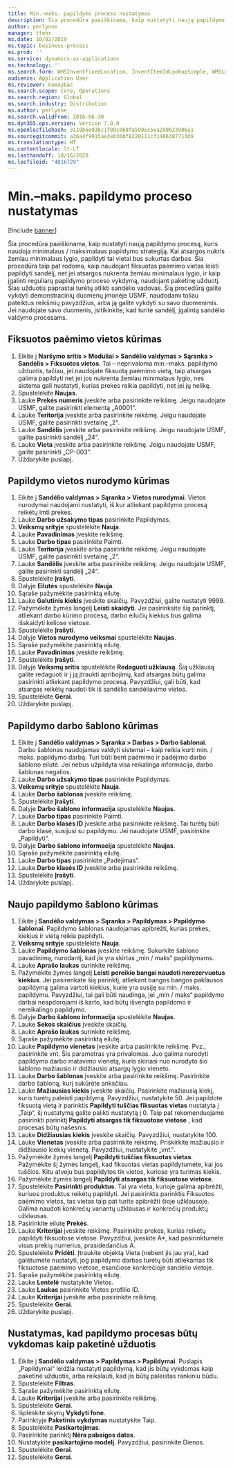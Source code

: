 ```yaml
---
title: Min.–maks. papildymo proceso nustatymas
description: Šia procedūra paaiškinama, kaip nustatyti naują papildymo procesą, kuris naudoja minimalaus / maksimalaus papildymo strategiją.
author: perlynne
manager: tfehr
ms.date: 10/02/2019
ms.topic: business-process
ms.prod: ''
ms.service: dynamics-ax-applications
ms.technology: ''
ms.search.form: WHSInventFixedLocation, InventItemIdLookupSimple, WMSLocationIdLookup, WHSLocDirTable, InventLocationIdLookup, SysQueryForm, WHSWorkTemplateTable, WHSReplenishmentTemplates, UnitOfMeasureLookup, SysQueryTableLookUp, SysQueryFieldLookUp, SysRecurrence, WHSInventFixedLocation
audience: Application User
ms.reviewer: kamaybac
ms.search.scope: Core, Operations
ms.search.region: Global
ms.search.industry: Distribution
ms.author: perlynne
ms.search.validFrom: 2016-06-30
ms.dyn365.ops.version: Version 7.0.0
ms.openlocfilehash: 3119b6e93bc1f09c068fa599ec5ea2d0b23906a1
ms.sourcegitcommit: a36a4f9915ae3eb36bf8220111cf1486387713d9
ms.translationtype: HT
ms.contentlocale: lt-LT
ms.lasthandoff: 10/16/2020
ms.locfileid: "4016729"
---
```

# <a name="set-up-a-min-max-replenishment-process"></a>Min.–maks. papildymo proceso nustatymas

[!include [banner](../../includes/banner.md)]

Šia procedūra paaiškinama, kaip nustatyti naują papildymo procesą, kuris naudoja minimalaus / maksimalaus papildymo strategiją. Kai atsargos nukris žemiau minimalaus lygio, papildyti tai vietai bus sukurtas darbas. Šia procedūra taip pat rodoma, kaip naudojant fiksuotas paėmimo vietas leisti papildyti sandėlį, net jei atsargos nukrenta žemiau minimalaus lygio, ir kaip įgalinti reguliarų papildymo proceso vykdymą, naudojant paketinę užduotį. Šias užduotis paprastai turėtų atlikti sandėlio vadovas. Šią procedūrą galite vykdyti demonstracinių duomenų įmonėje USMF, naudodami toliau pateiktus reikšmių pavyzdžius, arba ją galite vykdyti su savo duomenimis. Jei naudojate savo duomenis, įsitikinkite, kad turite sandėlį, įgalintą sandėlio valdymo procesams.


## <a name="create-a-fixed-picking-location"></a>Fiksuotos paėmimo vietos kūrimas
1. Eikite į **Naršymo sritis > Moduliai > Sandėlio valdymas > Sąranka > Sandėlis > Fiksuotos vietos**. Tai – neprivaloma min.–maks. papildymo užduotis, tačiau, jei naudojate fiksuotą paėmimo vietą, taip atsargas galima papildyti net jei jos nukrenta žemiau minimalaus lygio, nes sistema gali nustatyti, kurias prekes reikia papildyti, net jei jų nelikę.
2. Spustelėkite **Naujas**.
3. Lauke **Prekės numeris** įveskite arba pasirinkite reikšmę. Jeigu naudojate USMF, galite pasirinkti elementą „A0001“.  
4. Lauke **Teritorija** įveskite arba pasirinkite reikšmę. Jeigu naudojate USMF, galite pasirinkti svetainę „2“.  
5. Lauke **Sandėlis** įveskite arba pasirinkite reikšmę. Jeigu naudojate USMF, galite pasirinkti sandėlį „24“.  
6. Lauke **Vieta** įveskite arba pasirinkite reikšmę. Jeigu naudojate USMF, galite pasirinkti „CP-003“.  
7. Uždarykite puslapį.

## <a name="create-a-replenishment-location-directive"></a>Papildymo vietos nurodymo kūrimas
1. Eikite į **Sandėlio valdymas > Sąranka > Vietos nurodymai**. Vietos nurodymai naudojami nustatyti, iš kur atliekant papildymo procesą reikėtų imti prekes.
2. Lauke **Darbo užsakymo tipas** pasirinkite Papildymas.
3. **Veiksmų srityje** spustelėkite **Nauja**.
4. Lauke **Pavadinimas** įveskite reikšmę.
5. Lauke **Darbo tipas** pasirinkite Paimti.
6. Lauke **Teritorija** įveskite arba pasirinkite reikšmę. Jeigu naudojate USMF, galite pasirinkti svetainę „2“.  
7. Lauke **Sandėlis** įveskite arba pasirinkite reikšmę. Jeigu naudojate USMF, galite pasirinkti sandėlį „24“.  
8. Spustelėkite **Įrašyti**.
9. Dalyje **Eilutės** spustelėkite **Nauja**.
10. Sąraše pažymėkite pasirinktą eilutę.
11. Lauke **Galutinis kiekis** įveskite skaičių. Pavyzdžiui, galite nustatyti 9999.  
12. Pažymėkite žymės langelį **Leisti skaidyti**. Jei pasirinksite šią parinktį, atliekant darbo kūrimo procesą, darbo eilučių kiekius bus galima išskaidyti keliose vietose.  
13. Spustelėkite **Įrašyti**.
14. Dalyje **Vietos nurodymo veiksmai** spustelėkite **Naujas**.
15. Sąraše pažymėkite pasirinktą eilutę.
16. Lauke **Pavadinimas** įveskite reikšmę.
17. Spustelėkite **Įrašyti**.
18. Dalyje **Veiksmų sritis** spustelėkite **Redaguoti užklausą**. Šią užklausą galite redaguoti ir į ją įtraukti apribojimų, kad atsargas būtų galima pasirinkti atliekant papildymo procesą. Pavyzdžiui, gali būti, kad atsargas reikėtų naudoti tik iš sandėlio sandėliavimo vietos.
19. Spustelėkite **Gerai**.
20. Uždarykite puslapį.

## <a name="create-a-replenishment-work-template"></a>Papildymo darbo šablono kūrimas
1. Eikite į **Sandėlio valdymas > Sąranka > Darbas > Darbo šablonai**. Darbo šablonas naudojamas valdyti sistemai – kaip reikia kurti min. / maks. papildymo darbą. Turi būti bent paėmimo ir padėjimo darbo šablono eilutė. Jei nebus užpildyta visa reikalinga informacija, darbo šablonas negalios. 
2. Lauke **Darbo užsakymo tipas** pasirinkite Papildymas.
3. **Veiksmų srityje** spustelėkite **Nauja**.
4. Lauke **Darbo šablonas** įveskite reikšmę.
5. Spustelėkite **Įrašyti**.
6. Dalyje **Darbo šablono informacija** spustelėkite **Naujas**.
7. Lauke **Darbo tipas** pasirinkite Paimti.
8. Lauke **Darbo klasės ID** įveskite arba pasirinkite reikšmę. Tai turėtų būti darbo klasė, susijusi su papildymu. Jei naudojate USMF, pasirinkite „Papildyti“.  
9. Dalyje **Darbo šablono informacija** spustelėkite **Naujas**.
10. Sąraše pažymėkite pasirinktą eilutę.
11. Lauke **Darbo tipas** pasirinkite „Padėjimas“.
12. Lauke **Darbo klasės ID** įveskite arba pasirinkite reikšmę.
13. Spustelėkite **Įrašyti**.
14. Uždarykite puslapį.

## <a name="create-a-new-replenishment-template"></a>Naujo papildymo šablono kūrimas
1. Eikite į **Sandėlio valdymas > Sąranka > Papildymas > Papildymo šablonai**. Papildymo šablonas naudojamas apibrėžti, kurias prekes, kiekius ir vietą reikia papildyti.
2. **Veiksmų srityje** spustelėkite **Nauja**.
3. Lauke **Papildymo šablonas** įveskite reikšmę. Sukurkite šablono pavadinimą, nurodantį, kad jis yra skirtas „min / maks“ papildymams.  
4. Lauke **Aprašo laukas** surinkite reikšmę.
5. Pažymėkite žymės langelį **Leisti poreikio bangai naudoti nerezervuotus kiekius**. Jei pasirenkate šią parinktį, atliekant bangos bangos paklausos papildymą galima vartoti kiekius, kurie yra susiję su min. / maks. papildymu. Pavyzdžiui, tai gali būti naudinga, jei „min / maks“ papildymo darbai neapdorojami iš karto, kad būtų išvengta papildomo ir nereikalingo papildymo.
6. Dalyje **Darbo šablono informacija** spustelėkite **Naujas**.
7. Lauke **Sekos skaičius** įveskite skaičių.
8. Lauke **Aprašo laukas** surinkite reikšmę.
9. Sąraše pažymėkite pasirinktą eilutę.
10. Lauke **Papildymo vienetas** įveskite arba pasirinkite reikšmę. Pvz., pasirinkite vnt. Šis parametras yra privalomas. Juo galima nurodyti papildymo darbo matavimo vienetą, kuris skiriasi nuo nurodyto šio šablono mažiausio ir didžiausio atsargų lygio vieneto.
11. Lauke **Darbo šablonas** įveskite arba pasirinkite reikšmę. Pasirinkite darbo šabloną, kurį sukūrėte anksčiau.  
12. Lauke **Mažiausias kiekis** įveskite skaičių. Pasirinkite mažiausią kiekį, kuris turėtų paleisti papildymą. Pavyzdžiui, nustatykite 50. Jei papildote fiksuotą vietą ir parinktis **Papildyti tuščias fiksuotas vietas** nustatyta į „Taip“, šį nustatymą galite palikti nustatytą į 0. Taip pat rekomenduojame pasirinkti parinktį **Papildyti atsargas tik fiksuotose vietose** , kad procesas būtų našesnis.
13. Lauke **Didžiausias kiekis** įveskite skaičių. Pavyzdžiui, nustatykite 100.  
14. Lauke **Vienetas** įveskite arba pasirinkite reikšmę. Priskirkite mažiausio ir didžiausio kiekių vienetą. Pavyzdžiui, nustatykite „vnt.‟.  
15. Pažymėkite žymės langelį **Papildyti tuščias fiksuotas vietas**. Pažymėkite šį žymės langelį, kad fiksuotas vietas papildytumėte, kai jos tuščios. Kitu atveju bus papildytos tik vietos, kuriose yra turimas kiekis.
16. Pažymėkite žymės langelį **Papildyti atsargas tik fiksuotose vietose**.
17. Spustelėkite **Pasirinkti produktus**. Tai yra vieta, kurioje galima apibrėžti, kuriuos produktus reikėtų papildyti. Jei pasirinkta parinktis Fiksuotos paėmimo vietos, tas vietas taip pat turite apibrėžti šioje užklausoje. Galima naudoti konkrečių variantų užklausas ir konkrečių produktų užklausas.
18. Pasirinkite eilutę **Prekės**.
19. Lauke **Kriterijai** įveskite reikšmę. Pasirinkite prekes, kurias reikėtų papildyti fiksuotose vietose. Pavyzdžiui, įveskite A*, kad pasirinktumėte visus prekių numerius, prasidedančius A.
20. Spustelėkite **Pridėti**. Įtraukite objektą Vieta (nebent jis jau yra), kad galėtumėte nustatyti, jog papildymo darbas turėtų būti atliekamas tik fiksuotose paėmimo vietose, esančiose konkrečioje sandėlio vietoje.
21. Sąraše pažymėkite pasirinktą eilutę.
22. Lauke **Lentelė** nustatykite Vietos.
23. Lauke **Laukas** pasirinkite Vietos profilio ID.
24. Lauke **Kriterijai** įveskite arba pasirinkite reikšmę.
25. Spustelėkite **Gerai**.
26. Uždarykite puslapį.

## <a name="set-the-replenishment-process-to-run-as-a-batch-job"></a>Nustatymas, kad papildymo procesas būtų vykdomas kaip paketinė užduotis
1. Eikite į **Sandėlio valdymas > Papildymas > Papildymai**. Puslapis „Papildymai“ leidžia nustatyti papildymą, kad jis būtų vykdomas kaip paketinė užduotis, arba reikalauti, kad jis būtų paleistas rankiniu būdu.
2. Spustelėkite **Filtras**.
3. Sąraše pažymėkite pasirinktą eilutę.
4. Lauke **Kriterijai** įveskite arba pasirinkite reikšmę.
5. Spustelėkite **Gerai**.
6. Išplėskite skyrių **Vykdyti fone**.
7. Parinktyje **Paketinis vykdymas** nustatykite Taip.
8. Spustelėkite **Pasikartojimas**.
9. Pasirinkite parinktį **Nėra pabaigos datos**.
10. Nustatykite **pasikartojimo modelį**. Pavyzdžiui, pasirinkite Dienos.  
11. Spustelėkite **Gerai**.
12. Spustelėkite **Gerai**.

